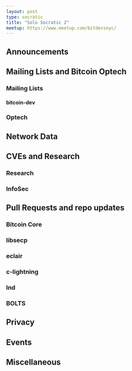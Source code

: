 ```yaml
---
layout: post
type: socratic
title: "Solo Socratic 2"
meetup: https://www.meetup.com/bitdevsnyc/
---
```


## Announcements

## Mailing Lists and Bitcoin Optech

### Mailing Lists

#### bitcoin-dev

### Optech

## Network Data

## CVEs and Research

### Research

### InfoSec

## Pull Requests and repo updates

### Bitcoin Core

### libsecp

### eclair

### c-lightning

### lnd

### BOLTS

## Privacy

## Events

## Miscellaneous

